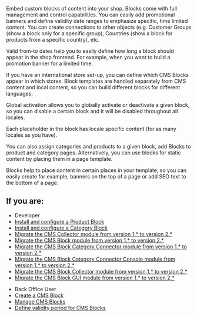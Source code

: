 Embed custom blocks of content into your shop. Blocks come with full management and control capabilities. You can easily add promotional banners and define validity date ranges to emphasize specific, time limited content. You can create connections to other objects (e.g. Customer Groups (show a block only for a specific group), Countries (show a block for products from a specific country), etc.

Valid from-to dates help you to easily define how long a block should appear in the shop frontend. For example, when you want to build a promotion banner for a limited time.

If you have an international store set-up, you can define which CMS Blocks appear in which stores. Block templates are handled separately from CMS content and local content, so you can build different blocks for different languages.

Global activation allows you to globally activate or deactivate a given block, so you can disable a certain block and it will be disabled throughout all locales.

Each placeholder in the block has locale specific content (for as many locales as you have).

You can also assign categories and products to a given block, add Blocks to product and category pages. Alternatively, you can use blocks for static content by placing them in a page template.

Blocks help to place content in certain places in your template, so you can easily create for example, banners on the top of a page or add SEO text to the bottom of a page.

## If you are:
<div class="mr-container">
    <div class="mr-list-container">
        <!-- col1 -->
        <div class="mr-col">
            <ul class="mr-list mr-list-green">
                <li class="mr-title">Developer</li>
                <li><a href="https://documentation.spryker.com/v4/docs/product-block" class="mr-link">Install and configure a Product Block</a></li>
<li><a href="https://documentation.spryker.com/v4/docs/enabling-category-cms-block" class="mr-link">Install and configure a Category Block</a></li>
<!-- <li><a href="https://documentation.spryker.com/v4/docs/cms-block-multistore" class="mr-link">Enable multi-store management for CMS blocks</a></li>-->
<li><a href="https://documentation.spryker.com/v4/docs/mg-cms-collector#upgrading-from-version-1---to-version-2--" class="mr-link">Migrate the CMS Collector module from version 1.* to version 2.*</a></li>
<li><a href="https://documentation.spryker.com/v4/docs/mg-cms-block#upgrading-from-version-1---to-version-2--" class="mr-link">Migrate the CMS Block module from version 1.* to version 2.*</a></li>
<li><a href="https://documentation.spryker.com/v4/docs/mg-cms-block-category-connector#migration-guide---cms-block-category-connector" class="mr-link">Migrate the CMS Block Category Connector module from version 1.* to version 2.*</a></li>
<li><a href="https://documentation.spryker.com/v4/docs/mg-cms-block-category-connector-console" class="mr-link">Migrate the CMS Block Category Connector Console module from version 1.* to version 2.*</a></li>
<li><a href="https://documentation.spryker.com/v4/docs/mg-cms-block-collector#upgrading-from-version-1---to-version-2--" class="mr-link">Migrate the CMS Block Collector  module from version 1.* to version 2.*</a></li>
<li><a href="https://documentation.spryker.com/v4/docs/mg-cms-block-gui#upgrading-from-version-1---to-version-2--" class="mr-link">Migrate the CMS Block GUI  module from version 1.* to version 2.*</a></li>
    </ul>
        </div>
        <!-- col2 -->
        <div class="mr-col">
            <ul class="mr-list mr-list-blue">
                <li class="mr-title"> Back Office User</li>
                <li><a href="https://documentation.spryker.com/v4/docs/creating-a-cms-block" class="mr-link">Create a CMS Block</a></li>
                <li><a href="https://documentation.spryker.com/v4/docs/managing-cms-blocks" class="mr-link">Manage CMS Blocks</a></li>
                <li><a href="https://documentation.spryker.com/v4/docs/defining-validity-period-for-cms-blocks" class="mr-link">Define validity period for CMS Blocks</a></li>